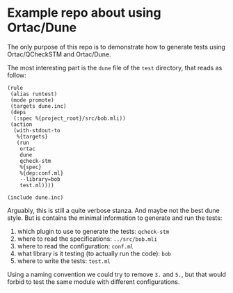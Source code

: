 # Example repo about using Ortac/Dune

The only purpose of this repo is to demonstrate how to generate tests using Ortac/QCheckSTM and Ortac/Dune.

The most interesting part is the `dune` file of the `test` directory, that reads as follow:

```dune
(rule
 (alias runtest)
 (mode promote)
 (targets dune.inc)
 (deps
  (:spec %{project_root}/src/bob.mli))
 (action
  (with-stdout-to
   %{targets}
   (run
    ortac
    dune
    qcheck-stm
    %{spec}
    %{dep:conf.ml}
    --library=bob
    test.ml))))

(include dune.inc)
```

Arguably, this is still a quite verbose stanza. And maybe not the best dune style. But is contains the minimal information to generate and run the tests:

1. which plugin to use to generate the tests: `qcheck-stm`
2. where to read the specifications: `../src/bob.mli`
3. where to read the configuration: `conf.ml`
4. what library is it testing (to actually run the code): `bob`
5. where to write the tests: `test.ml`

Using a naming convention we could try to remove `3.` and `5.`, but that would forbid to test the same module with different configurations.
